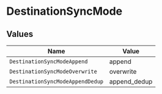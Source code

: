 # DestinationSyncMode


## Values

| Name                             | Value                            |
| -------------------------------- | -------------------------------- |
| `DestinationSyncModeAppend`      | append                           |
| `DestinationSyncModeOverwrite`   | overwrite                        |
| `DestinationSyncModeAppendDedup` | append_dedup                     |